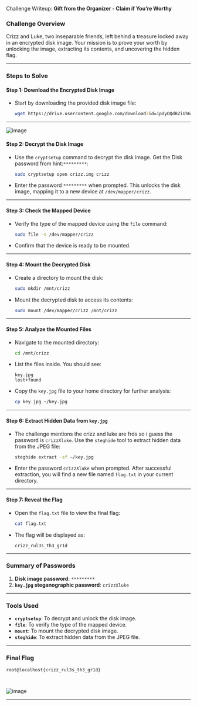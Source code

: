 

 Challenge Writeup: **Gift from the Organizer - Claim if You’re Worthy**

### Challenge Overview
Crizz and Luke, two inseparable friends, left behind a treasure locked away in an encrypted disk image. Your mission is to prove your worth by unlocking the image, extracting its contents, and uncovering the hidden flag.

---

### Steps to Solve

#### **Step 1: Download the Encrypted Disk Image**
- Start by downloading the provided disk image file:
  ```bash
  wget https://drive.usercontent.google.com/download?id=1pdyOQdBZiUh6vlQZSXK-HjcCofMw6mOp -O crizz.img
  ```

---

![image](https://github.com/user-attachments/assets/1abc59d2-ee2d-4f7d-8fa8-57592de94066)


#### **Step 2: Decrypt the Disk Image**
- Use the `cryptsetup` command to decrypt the disk image. Get the Disk password from hint:`*********`:
  ```bash
  sudo cryptsetup open crizz.img crizz
  ```
- Enter the password `*********` when prompted. This unlocks the disk image, mapping it to a new device at `/dev/mapper/crizz`.

---

#### **Step 3: Check the Mapped Device**
- Verify the type of the mapped device using the `file` command:
  ```bash
  sudo file -s /dev/mapper/crizz
  ```
- Confirm that the device is ready to be mounted.

---

#### **Step 4: Mount the Decrypted Disk**
- Create a directory to mount the disk:
  ```bash
  sudo mkdir /mnt/crizz
  ```
- Mount the decrypted disk to access its contents:
  ```bash
  sudo mount /dev/mapper/crizz /mnt/crizz
  ```

---

#### **Step 5: Analyze the Mounted Files**
- Navigate to the mounted directory:
  ```bash
  cd /mnt/crizz
  ```
- List the files inside. You should see:
  ```
  key.jpg
  lost+found
  ```
- Copy the `key.jpg` file to your home directory for further analysis:
  ```bash
  cp key.jpg ~/key.jpg
  ```

---

#### **Step 6: Extract Hidden Data from `key.jpg`**
- The challenge mentions the crizz and luke are frds so i guess the  password is `crizzXluke`. Use the `steghide` tool to extract hidden data from the JPEG file:
  ```bash
  steghide extract -sf ~/key.jpg
  ```
- Enter the password `crizzXluke` when prompted. After successful extraction, you will find a new file named `flag.txt` in your current directory.

---

#### **Step 7: Reveal the Flag**
- Open the `flag.txt` file to view the final flag:
  ```bash
  cat flag.txt
  ```
- The flag will be displayed as:
  ```
  crizz_rul3s_th3_gr1d
  ```

---

### Summary of Passwords
1. **Disk image password**: `*********`
2. **`key.jpg` steganographic password**: `crizzXluke`

---

### Tools Used
- **`cryptsetup`**: To decrypt and unlock the disk image.
- **`file`**: To verify the type of the mapped device.
- **`mount`**: To mount the decrypted disk image.
- **`steghide`**: To extract hidden data from the JPEG file.

---

### Final Flag
```
root@localhost{crizz_rul3s_th3_gr1d}



```

![image](https://github.com/user-attachments/assets/122178f3-10c0-4f91-a026-f9a8d5d5ba2c)

---

